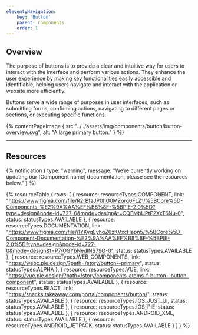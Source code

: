 ```yaml
---
eleventyNavigation:
    key: 'Button'
    parent: Components
    order: 1
---
```


## Overview
The purpose of buttons is to provide a clear and intuitive way for users to interact with the interface and perform various actions. They enhance the user experience by making key functionalities easily accessible and identifiable, helping users navigate and interact with the application or website more efficiently.

Buttons serve a wide range of purposes in user interfaces, such as submitting forms, confirming actions, navigating to different pages or sections, or executing specific functions.


{% contentPageImage {
    src:"../../assets/img/components/button/button-overview.svg",
    alt: "A large primary button."
} %}

---

## Resources

{% notification {
  type: "warning",
  message: "We’re currently working on updating our [Component name] documentation, please see the resources below."
} %}

{% resourceTable {
    rows: [
        {
            resource: resourceTypes.COMPONENT,
            link: "https://www.figma.com/file/R2rBfzJP0hG0MZorq6FLZ1/%5BCore%5D-Components-%E2%9A%AA%EF%B8%8F-%5BPIE-2.0%5D?type=design&node-id=727-0&mode=design&t=CQEMbUPtF2XxT6Nu-0",
            status: statusTypes.AVAILABLE
        },
        {
            resource: resourceTypes.DOCUMENTATION,
            link: "https://www.figma.com/file/j1YKygEyhqZ6zKVxcHapn5/%5BCore%5D-Component-Documentation-%E2%9A%AA%EF%B8%8F-%5BPIE-2.0%5D?type=design&node-id=727-0&mode=design&t=P7rOGYbNedINS79O-0",
            status: statusTypes.AVAILABLE
        },
        {
            resource: resourceTypes.WEB_COMPONENTS,
            link: "https://webc.pie.design/?path=/story/button--primary",
            status: statusTypes.ALPHA
        },
        {
            resource: resourceTypes.VUE,
            link: "https://vue.pie.design/?path=/story/components-atoms-f-button--button-component",
            status: statusTypes.AVAILABLE
        },
        {
            resource: resourceTypes.REACT,
            link: "https://snacks.takeaway.com/portal/components/button/",
            status: statusTypes.AVAILABLE
        },
        {
            resource: resourceTypes.IOS_JUST_UI,
            status: statusTypes.AVAILABLE
        },
        {
            resource: resourceTypes.IOS_PIE,
            status: statusTypes.AVAILABLE
        },
        {
            resource: resourceTypes.ANDROID_XML,
            status: statusTypes.AVAILABLE
        },
        {
            resource: resourceTypes.ANDROID_JETPACK,
            status: statusTypes.AVAILABLE
        }
    ]
} %}
